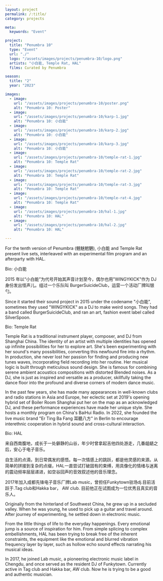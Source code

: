 ```yaml
---
layout: project
permalink: /:title/
category: projects

meta:
  keywords: "Event"

project:
  title: "Penumbra 10"
  type: "Event"
  url: "./"
  logo: "/assets/images/projects/penumbra-10/logo.png"
  artists: "小白能, Temple Rat, HAL"
  films: Curated by Penumbra

season:
  title: "2"
  year: "2023"

images:
  - image:
    url: "/assets/images/projects/penumbra-10/poster.png"
    alt: "Penumbra 10: Poster"
  - image:
    url: "/assets/images/projects/penumbra-10/karp-1.jpg"
    alt: "Penumbra 10: 小白能"
  - image:
    url: "/assets/images/projects/penumbra-10/karp-2.jpg"
    alt: "Penumbra 10: 小白能"
  - image:
    url: "/assets/images/projects/penumbra-10/karp-3.jpg"
    alt: "Penumbra 10: 小白能"
  - image:
    url: "/assets/images/projects/penumbra-10/temple-rat-1.jpg"
    alt: "Penumbra 10: Temple Rat"
  - image:
    url: "/assets/images/projects/penumbra-10/temple-rat-2.jpg"
    alt: "Penumbra 10: Temple Rat"
  - image:
    url: "/assets/images/projects/penumbra-10/temple-rat-3.jpg"
    alt: "Penumbra 10: Temple Rat"
  - image:
    url: "/assets/images/projects/penumbra-10/temple-rat-4.jpg"
    alt: "Penumbra 10: Temple Rat"
  - image:
    url: "/assets/images/projects/penumbra-10/hal-1.jpg"
    alt: "Penumbra 10: HAL"
  - image:
    url: "/assets/images/projects/penumbra-10/hal-2.jpg"
    alt: "Penumbra 10: HAL"

---
```

<p>For the tenth version of Penumbra (魑魅魍魉), 小白能 and Temple Rat present live sets, interleaved with an experimental film program and an afterparty with HAL.</p>

<span class="h2">Bio: 小白能</span>

<p>2015 年以“小白能”为代号开始其声音计划至今，偶尔也用"WINGYKICK"作为 DJ 身份发出怪声儿。组过一个乐队叫 BurgerSuicideClub，运营一个活动厂牌叫银勺。</p>

<p>Since it started their sound project in 2015 under the codename "小白能", sometimes they used "WINGYKICK" as a DJ to make weird songs. They had a band called BurgerSuicideClub, and ran an art, fashion event label called SilverSpoon.</p>

<span class="h2">Bio: Temple Rat</span>

<p>Temple Rat is a traditional instrument player, composer, and DJ from Shanghai China. The identity of an artist with multiple identities has opened up infinite possibilities for her to explore art. She's been experimenting with her sound's many possibilities, converting this newfound fire into a rhythm. In production, she never lost her passion for finding and producing new tunes waves, incorporating field recording into her routine. Her musical logic is built through meticulous sound design. She is famous for combining serene ambient acoustics compositions with distorted Blended noises. As a DJ, she is just as inspired and versatile as a producer, skillfully taking the dance floor into the profound and diverse corners of modern dance music.</p>

<p>In the past few years, she has made many appearances in well-known clubs and radio stations in Asia and Europe, her eclectic set at 2019's opening hybrid set of Boiler Room Shanghai put her on the map as an acknowledged DJ, and these performance experiences have made her unique style. She hosts a monthly program on China's BaiHui Radio. In 2022, she founded the live music brand "Er Ting Ba Fang 耳聽八方" in Berlin to encourage interethnic cooperation in hybrid sound and cross-cultural interaction.</p>

<span class="h2">Bio: HAL</span>

<p>来自西南腹地，成长于一处僻静的山谷，年少时曾拿起吉他四处游走，几番龃龉之后，安心于电子音乐。</p>

<p>自生活的点滴，到日常偶发的感悟。每一次情感上的跳跃，都是他灵感的来源。从简单的拼接到复杂的点缀，HAL一直尝试打破固有的束缚，用具像化的情绪与迷离的震动频率层层递进，如空谷回声的音效叙述他的音乐理念。</p>

<p>2017年加入成都先锋电子音乐厂牌Lab music，曾担任Funkytown驻场dj.目前活跃于.Tag club和Hakka bar， AW club. 目前他正在试图成为一位优秀且真实的音乐人。</p>

<p>Originally from the hinterland of Southwest China, he grew up in a secluded valley. When he was young, he used to pick up a guitar and travel around. After journey of experimenting, he settled down in electronic music. </p>

<p>From the little things of life to the everyday happenings. Every emotional jump is a source of inspiration for him. From simple splicing to complex embellishments, HAL has been trying to break free of the inherent constraints, the equipment like the emotional and blurred vibration frequency layer by layer, such as hollow echo sound effects narrating his musical ideas. </p>

<p>In 2017, he joined Lab music, a pioneering electronic music label in Chengdu, and once served as the resident DJ of Funkytown. Currently active in Tag club and Hakka bar, AW club. Now he is trying to be a good and authentic musician.</p>